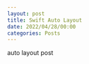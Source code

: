 ```yaml
---
layout: post
title: Swift Auto Layout
date: 2022/04/28/00:00
categories: Posts
---
```


auto layout post
